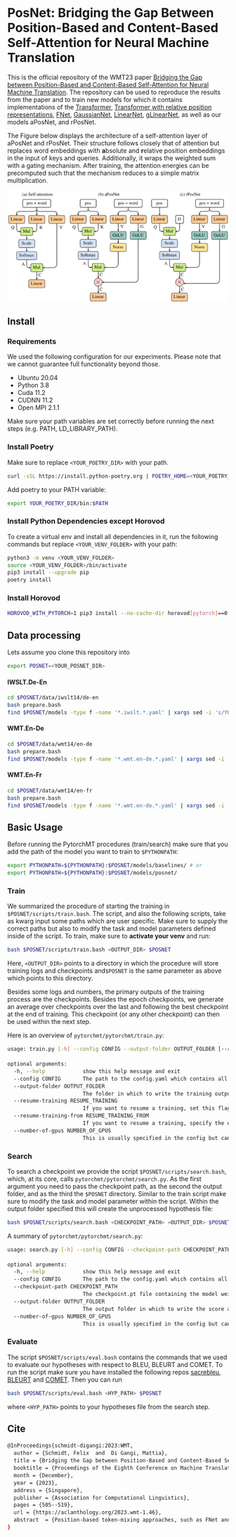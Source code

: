 # PosNet: Bridging the Gap Between Position-Based and Content-Based Self-Attention for Neural Machine Translation

This is the official repository of the WMT23 paper [Bridging the Gap between Position-Based and Content-Based Self-Attention for Neural Machine Translation](http://www2.statmt.org/wmt23/pdf/2023.wmt-1.46.pdf).
The repository can be used to reproduce the results from the paper and to train new models for which it contains implementations of the [Transformer](https://arxiv.org/abs/1706.03762), [Transformer with relative position representations](https://arxiv.org/abs/1803.02155), [FNet](https://arxiv.org/abs/2105.03824), [GaussianNet](https://aclanthology.org/2020.acl-main.687/), [LinearNet](https://arxiv.org/abs/2105.01601), [gLinearNet](https://arxiv.org/abs/2105.08050), as well as our models aPosNet, and rPosNet.

The Figure below displays the architecture of a self-attention layer of aPosNet and rPosNet.
Their structure follows closely that of attention but replaces word embeddings with **a**bsolute and **r**elative position embeddings in the input of keys and queries.
Additionally, it wraps the weighted sum with a gating mechanism.
After training, the attention energies can be precomputed such that the mechanism reduces to a simple matrix multiplication.

![alt text](resources/posnet_flowchart.png "Title")

## Install

### Requirements

We used the following configuration for our experiments. Please note that we cannot guarantee full functionality beyond those.

- Ubuntu 20.04
- Python 3.8
- Cuda 11.2
- CUDNN 11.2
- Open MPI 2.1.1

Make sure your path variables are set correctly before running the next steps (e.g. PATH, LD_LIBRARY_PATH).

### Install Poetry

Make sure to replace `<YOUR_POETRY_DIR>` with your path.

```bash
curl -sSL https://install.python-poetry.org | POETRY_HOME=<YOUR_POETRY_DIR> python3 -
```

Add poetry to your PATH variable:
```bash
export YOUR_POETRY_DIR/bin:$PATH
```

### Install Python Dependencies except Horovod

To create a virtual env and install all dependencies in it, run the following commands but replace `<YOUR_VENV_FOLDER>` with your path:
```bash
python3 -m venv <YOUR_VENV_FOLDER>
source <YOUR_VENV_FOLDER>/bin/activate
pip3 install --upgrade pip
poetry install
```

### Install Horovod

```bash
HOROVOD_WITH_PYTORCH=1 pip3 install --no-cache-dir horovod[pytorch]==0.24.3
```

## Data processing

Lets assume you clone this repository into
```bash
export POSNET=<YOUR_POSNET_DIR>
```

#### IWSLT.De-En

```bash
cd $POSNET/data/iwslt14/de-en
bash prepare.bash
find $POSNET/models -type f -name '*.iwslt.*.yaml' | xargs sed -i 's/YOUR_IWSLT/$POSNET\/data\/iwslt14/g'
```

#### WMT.En-De

```bash
cd $POSNET/data/wmt14/en-de
bash prepare.bash
find $POSNET/models -type f -name '*.wmt.en-de.*.yaml' | xargs sed -i 's/YOUR_WMT14/$POSNET\/data\/wmt14/g'
```

#### WMT.En-Fr

```bash
cd $POSNET/data/wmt14/en-fr
bash prepare.bash
find $POSNET/models -type f -name '*.wmt.en-de.*.yaml' | xargs sed -i 's/YOUR_WMT14/$POSNET\/data\/wmt14/g'
```

## Basic Usage

Before running the PytorchMT procedures (train/search) make sure that you add the path of the model you want to train to `$PYTHONPATH`:

```bash
export PYTHONPATH=${PYTHONPATH}:$POSNET/models/baselines/ # or
export PYTHONPATH=${PYTHONPATH}:$POSNET/models/posnet/
```

### Train

We summarized the procedure of starting the training in `$POSNET/scripts/train.bash`.
The script, and also the following scripts, take as kwarg input some paths which are user specific. Make sure to supply the correct paths but also to modify the task and model parameters defined inside of the script.
To train, make sure to **activate your venv** and run:
```bash
bash $POSNET/scripts/train.bash <OUTPUT_DIR> $POSNET
```
Here, `<OUTPUT_DIR>` points to a directory in which the procedure will store training logs and checkpoints and`$POSNET` is the same parameter as above which points to this directory.

Besides some logs and numbers, the primary outputs of the training process are the checkpoints.
Besides the epoch checkpoints, we generate an average over checkpoints over the last and following the best checkpoint at the end of training.
This checkpoint (or any other checkpoint) can then be used within the next step. 

Here is an overview of `pytorchmt/pytorchmt/train.py`:
```bash
usage: train.py [-h] --config CONFIG --output-folder OUTPUT_FOLDER [--resume-training RESUME_TRAINING] [--resume-training-from RESUME_TRAINING_FROM] [--number-of-gpus NUMBER_OF_GPUS]

optional arguments:
  -h, --help            show this help message and exit
  --config CONFIG       The path to the config.yaml which contains all user defined parameters.
  --output-folder OUTPUT_FOLDER
                        The folder in which to write the training output (ckpts, learning-rates, perplexities etc.)
  --resume-training RESUME_TRAINING
                        If you want to resume a training, set this flag to 1 and specify the directory with "resume-training-from".
  --resume-training-from RESUME_TRAINING_FROM
                        If you want to resume a training, specify the output directory here. We expect it to have the same layout as a newly created one.
  --number-of-gpus NUMBER_OF_GPUS
                        This is usually specified in the config but can also be overwritten from the cli.
```

### Search

To search a checkpoint we provide the script `$POSNET/scripts/search.bash`, which, at its core, calls `pytorchmt/pytorchmt/search.py`.
As the first argument you need to pass the checkpoint path, as the second the output folder, and as the third the `$POSNET` directory.
Similar to the train script make sure to modify the task and model parameter within the script.
Within the output folder specified this will create the unprocessed hypothesis file:
```bash
bash $POSNET/scripts/search.bash <CHECKPOINT_PATH> <OUTPUT_DIR> $POSNET
```

A summary of `pytorchmt/pytorchmt/search.py`:
```bash
usage: search.py [-h] --config CONFIG --checkpoint-path CHECKPOINT_PATH [--output-folder OUTPUT_FOLDER] [--number-of-gpus NUMBER_OF_GPUS]

optional arguments:
  -h, --help            show this help message and exit
  --config CONFIG       The path to the config.yaml which contains all user defined parameters. It may or may not match the one trained with. This is up to the user to ensure.
  --checkpoint-path CHECKPOINT_PATH
                        The checkpoint.pt file containing the model weights.
  --output-folder OUTPUT_FOLDER
                        The output folder in which to write the score and hypotheses.
  --number-of-gpus NUMBER_OF_GPUS
                        This is usually specified in the config but can also be overwritten from the cli. However, in search this can only be 0 or 1. We do not support multi-gpu decoding. If you set it to >1 we will set it back to 1 so that you dont need to modify the config in search.
```

### Evaluate

The script `$POSNET/scripts/eval.bash` contains the commands that we used to evaluate our hypotheses with respect to BLEU, BLEURT and COMET.
To run the script make sure you have installed the following repos [sacrebleu](https://github.com/mjpost/sacrebleu), [BLEURT](https://github.com/google-research/bleurt) and [COMET](https://github.com/Unbabel/COMET).
Then you can run
```bash
bash $POSNET/scripts/eval.bash <HYP_PATH> $POSNET
```
where `<HYP_PATH>` points to your hypotheses file from the search step.

## Cite

```bash
@InProceedings{schmidt-digangi:2023:WMT,
  author = {Schmidt, Felix  and  Di Gangi, Mattia},
  title = {Bridging the Gap between Position-Based and Content-Based Self-Attention for Neural Machine Translation},
  booktitle = {Proceedings of the Eighth Conference on Machine Translation},
  month = {December},
  year = {2023},
  address = {Singapore},
  publisher = {Association for Computational Linguistics},
  pages = {505--519},
  url = {https://aclanthology.org/2023.wmt-1.46},
  abstract  = {Position-based token-mixing approaches, such as FNet and MLPMixer, have shown to be exciting attention alternatives for computer vision and natural language understanding. The motivation is usually to remove redundant operations for higher efficiency on consumer GPUs while maintaining Transformer quality. On the hardware side, research on memristive crossbar arrays shows the possibility of efficiency gains up to two orders of magnitude by performing in-memory computation with weights stored on device. While it is impossible to store dynamic attention weights based on token-token interactions on device, position-based weights represent a concrete alternative if they only lead to minimal degradation. In this paper, we propose position-based attention as a variant of multi-head attention where the attention weights are computed from position representations. A naive replacement of token vectors with position vectors in self-attention results in a significant loss in translation quality, which can be recovered by using relative position representations and a gating mechanism. We show analytically that this gating mechanism introduces some form of word dependency and validate its effectiveness experimentally under various conditions. The resulting network, rPosNet, outperforms previous position-based approaches and matches the quality of the Transformer with relative position embedding while requiring 20\% less attention parameters after training.}
}
```